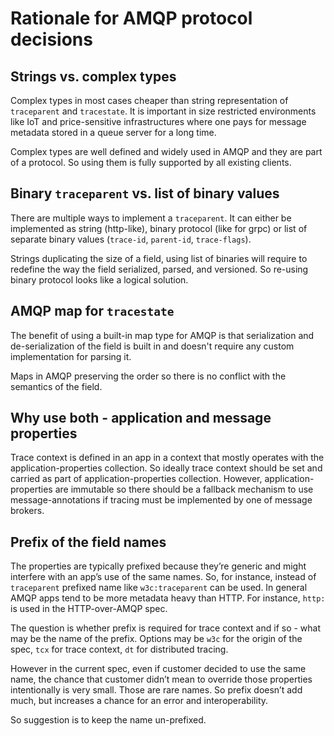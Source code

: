 # Rationale for AMQP protocol decisions

## Strings vs. complex types

Complex types in most cases cheaper than string representation of `traceparent`
and `tracestate`. It is important in size restricted environments like IoT and
price-sensitive infrastructures where one pays for message metadata stored in a
queue server for a long time.

Complex types are well defined and widely used in AMQP and they are part of a
protocol. So using them is fully supported by all existing clients.

## Binary `traceparent` vs. list of binary values

There are multiple ways to implement a `traceparent`. It can either be
implemented as string (http-like), binary protocol (like for grpc) or list of
separate binary values (`trace-id`, `parent-id`, `trace-flags`).

Strings duplicating the size of a field, using list of binaries will require to
redefine the way the field serialized, parsed, and versioned. So re-using binary
protocol looks like a logical solution.

## AMQP map for `tracestate`

The benefit of using a built-in map type for AMQP is that serialization and
de-serialization of the field is built in and doesn't require any custom
implementation for parsing it.

Maps in AMQP preserving the order so there is no conflict with the semantics of
the field.

## Why use both - application and message properties

Trace context is defined in an app in a context that mostly operates with the
application-properties collection. So ideally trace context should be set and
carried as part of application-properties collection. However,
application-properties are immutable so there should be a fallback mechanism to
use message-annotations if tracing must be implemented by one of message
brokers.

## Prefix of the field names

The properties are typically prefixed because they’re generic and might
interfere with an app’s use of the same names. So, for instance, instead of
`traceparent` prefixed name like `w3c:traceparent` can be used. In general AMQP
apps tend to be more metadata heavy than HTTP. For instance, `http:` is used in
the HTTP-over-AMQP spec.

The question is whether prefix is required for trace context and if so - what
may be the name of the prefix. Options may be `w3c` for the origin of the spec,
`tcx` for trace context, `dt` for distributed tracing.

However in the current spec, even if customer decided to use the same name, the
chance that customer didn’t mean to override those properties intentionally is
very small. Those are rare names. So prefix doesn’t add much, but increases a
chance for an error and interoperability.

So suggestion is to keep the name un-prefixed.